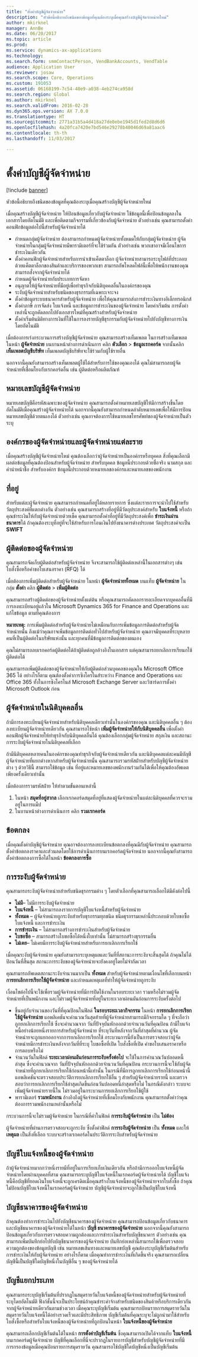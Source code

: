 ```yaml
---
title: "ตั้งค่าบัญชีผู้จัดจำหน่าย"
description: "หัวข้อนี้อธิบายถึงชนิดของข้อมูลที่คุณต้องระบุเมื่อคุณสร้างบัญชีผู้จัดจำหน่ายใหม่"
author: mkirknel
manager: AnnBe
ms.date: 06/20/2017
ms.topic: article
ms.prod: 
ms.service: dynamics-ax-applications
ms.technology: 
ms.search.form: smmContactPerson, VendBankAccounts, VendTable
audience: Application User
ms.reviewer: josaw
ms.search.scope: Core, Operations
ms.custom: 191053
ms.assetid: 06168199-7c54-40e9-a038-4eb274ca958d
ms.search.region: Global
ms.author: mkirknel
ms.search.validFrom: 2016-02-28
ms.dyn365.ops.version: AX 7.0.0
ms.translationtype: HT
ms.sourcegitcommit: 2771a31b5a4d418a27de0ebe1945d1fed2d8d6d6
ms.openlocfilehash: 4a20fca7420e7bd546e29278b40046d69a81aac6
ms.contentlocale: th-th
ms.lasthandoff: 11/03/2017

---
```


# <a name="set-up-vendor-accounts"></a>ตั้งค่าบัญชีผู้จัดจำหน่าย

[!include [banner](../includes/banner.md)]

หัวข้อนี้อธิบายถึงชนิดของข้อมูลที่คุณต้องระบุเมื่อคุณสร้างบัญชีผู้จัดจำหน่ายใหม่

เมื่อคุณสร้างบัญชีผู้จัดจำหน่าย ให้ป้อนข้อมูลเกี่ยวกับผู้จัดจำหน่าย ใช้ข้อมูลนี้เพื่อป้อนข้อมูลลงในเอกสารโดยอัตโนมัติ และเพื่อติดตามกิจกรรมที่เกี่ยวข้องกับผู้จัดจำหน่าย ตัวอย่างเช่น คุณสามารถตั้งค่าคอนฟิกข้อมูลต่อไปนี้สำหรับผู้จัดจำหน่ายได้

-   กำหนดกลุ่มผู้จัดจำหน่าย ต้องสามารถกำหนดผู้จัดจำหน่ายทั้งหมดให้กับกลุ่มผู้จัดจำหน่าย ผู้จัดจำหน่ายในกลุ่มผู้จัดจำหน่ายมีพารามิเตอร์ที่จะใช้ร่วมกัน ตัวอย่างเช่น พวกเขาอาจมีเงื่อนไขการชำระเงินเดียวกัน
-   ตั้งค่าคอนฟิกผู้จัดจำหน่ายสำหรับการนำเข้าแค็ตตาล็อก ผู้จัดจำหน่ายสามารถระบุไฟล์ที่ประกอบด้วยแค็ตตาล็อกของสินค้าและบริการของพวกเขา สามารถอัพโหลดไฟล์นี้เพื่อให้พนักงานของคุณสามารถสั่งจากผู้จัดจำหน่ายได้
-   กำหนดผู้จัดจำหน่ายกับประเภทการจัดหา
-   อนุญาตให้ผู้จัดจำหน่ายที่มีอยู่เพื่อทำธุรกิจกับนิติบุคคลอื่นในองค์กรของคุณ
-   ระงับผู้จัดจำหน่ายสำหรับชนิดของธุรกรรมที่เฉพาะเจาะจง
-   ตั้งค่าข้อมูลระบบธนาคารสำหรับผู้จัดจำหน่าย เพื่อให้คุณสามารถส่งการชำระเงินทางอิเล็กทรอนิกส์
-   ตั้งค่าภาษี การจัดส่ง ใบแจ้งหนี้ และข้อมูลการชำระเงินของผู้จัดจำหน่าย โดยค่าเริ่มต้น การตั้งค่าเหล่านี้จะถูกคัดลอกไปยังเอกสารใหม่ที่คุณสร้างสำหรับผู้จัดจำหน่าย
-   ตั้งค่าเริ่มต้นมิติทางการเงินที่ใช้ในการลงรายบัญชีธุรกรรมกับผู้จัดจำหน่ายไปยังบัญชีทางการเงินโดยอัตโนมัติ

เมื่อต้องการเร่งกระบวนการสร้างบัญชีผู้จัดจำหน่าย คุณสามารถสร้างเท็มเพลต ในการสร้างเท็มเพลต ในหน้า **ผู้จัดจำหน่าย** บนบานหน้าต่างการดำเนินการ คลิก **ตัวเลือก** &gt; **ข้อมูลเรกคอร์ด** จากนั้นคลิก **เท็มเพลตบัญชีบริษัท** เท็มเพลตบัญชีบริษัทจะใช้ร่วมกับผู้ใช้รายอื่น  

นอกจากนี้คุณยังสามารถสร้างเท็มเพลตผู้ใช้ได้สำหรับการใช้ของคุณเองได้ คุณไม่สามารถลบผู้จัดจำหน่ายที่เชื่อมโยงกับเรกคอร์ดอื่น เช่น ผู้ติดต่อหรือผลิตภัณฑ์

## <a name="vendor-account-numbers"></a>หมายเลขบัญชีผู้จัดจำหน่าย
หมายเลขบัญชีคือรหัสเฉพาะของผู้จัดจำหน่าย คุณสามารถตั้งค่าหมายเลขบัญชีให้มีการสร้างขึ้นโดยอัตโนมัติเมื่อคุณสร้างผู้จัดจำหน่ายได้ นอกจากนี้คุณยังสามารถกำหนดลำดับหมายเลขเพื่อให้มีการป้อนหมายเลขบัญชีด้วยตนเองได้ ตัวอย่างเช่น คุณอาจต้องการใช้หมายเลขโทรศัพท์ของผู้จัดจำหน่ายเป็นตัวระบุ

## <a name="vendor-organizations-and-individual-vendors"></a>องค์กรของผู้จัดจำหน่ายและผู้จัดจำหน่ายแต่ละราย
เมื่อคุณสร้างบัญชีผู้จัดจำหน่ายใหม่ คุณต้องเลือกว่าผู้จัดจำหน่ายเป็นองค์กรหรือบุคคล สิ่งที่คุณเลือกมีผลต่อข้อมูลที่คุณต้องป้อนสำหรับผู้จัดจำหน่าย สำหรับบุคคล ข้อมูลนี้ประกอบด้วยชื่อจริง นามสกุล และคำนำหน้าชื่อ สำหรับองค์กร ข้อมูลนี้ประกอบด้วยหมายเลของค์กรและหมายเลขของพนักงาน

## <a name="addresses"></a>ที่อยู่
สำหรับแต่ละผู้จัดจำหน่าย คุณสามารถกำหนดที่อยู่ได้หลายรายการ ซึ่งแต่ละรายการจะนำไปใช้สำหรับวัตถุประสงค์ที่แตกต่างกัน ตัวอย่างเช่น คุณสามารถสร้างที่อยู่ที่มีวัตถุประสงค์สำหรับ **ใบแจ้งหนี้** หรือถ้าคุณชำระเงินให้กับผู้จัดจำหน่ายด้วยเช็ค คุณสามารถตั้งค่าที่อยู่ที่มีวัตถุประสงค์เพื่อ **ชำระเงินผ่านธนาคาร**ได้ ถ้าคุณต้องระบุที่อยู่ที่จะใช้สำหรับการโอนเงินไปยังธนาคารต่างประเทศ วัตถุประสงค์จะเป็น **SWIFT**

## <a name="vendor-contacts"></a>ผู้ติดต่อของผู้จัดจำหน่าย
คุณสามารถจัดเก็บผู้ติดต่อสำหรับผู้จัดจำหน่าย จึงจะสามารถใช้ผู้ติดต่อเหล่านี้ในเอกสารต่างๆ เช่น ใบสั่งซื้อหรือคำขอใบเสนอราคา (RFQ) ได้  

เมื่อต้องการเพิ่มผู้ติดต่อสำหรับผู้จัดจำหน่าย ในหน้า **ผู้จัดจำหน่ายทั้งหมด** บนแท็บ **ผู้จัดจำหน่าย** ในกลุ่ม **ตั้งค่า** คลิก **ผู้ติดต่อ** &gt; **เพิ่มผู้ติดต่อ**  

คุณสามารถสร้างผู้ติดต่อของผู้จัดจำหน่ายตั้งแต่ต้น หรือคุณสามารถคัดลอกรายละเอียดจากบุคคลอื่นที่มีการลงทะเบียนอยู่แล้วใน Microsoft Dynamics 365 for Finance and Operations และแก้ไขข้อมูล ตามที่คุณต้องการ  

**หมายเหตุ:** การเพิ่มผู้ติดต่อสำหรับผู้จัดจำหน่ายไม่เหมือนกับการเพิ่มข้อมูลการติดต่อสำหรับผู้จัดจำหน่ายนั้น ถึงแม้ว่าคุณอาจเพิ่มข้อมูลการติดต่อทั่วไปสำหรับผู้จัดจำหน่าย คุณอาจมีบุคคลที่ระบุหลายคนที่เป็นผู้ติดต่อในบริษัทแห่งนั้น และทุกคนที่มีข้อมูลการติดต่อของตนเอง  

คุณไม่สามารถลบเรกคอร์ดผู้ติดต่อได้ถ้าผู้ติดต่อถูกอ้างอิงในเอกสาร แต่คุณสามารถยกเลิกการเรียนกใช้ผู้ติดต่อได้  

คุณสามารถเพิ่มผู้ติดต่อของผู้จัดจำหน่ายให้กับผู้ติดต่อส่วนบุคคลของคุณใน Microsoft Office 365 ได้ อย่างไรก็ตาม คุณต้องตั้งค่าการซิงโครไนส์ระหว่าง Finance and Operations และ Office 365 ทั้งในการซิงโครไนส์ Microsoft Exchange Server และวิซาร์ดการตั้งค่า Microsoft Outlook ก่อน

## <a name="vendors-in-different-legal-entities"></a>ผู้จัดจำหน่ายในนิติบุคคลอื่น
ถ้ามีการลงทะเบียนผู้จัดจำหน่ายสำหรับนิติบุคคลเดียวเท่านั้นในองค์กรของคุณ และนิติบุคคลอื่น ๆ ต้องลงทะเบียนผู้จัดจำหน่ายเดียวกัน คุณสามารถใช้หน้า **เพิ่มผู้จัดจำหน่ายให้กับนิติบุคคลอื่น** เพื่อตั้งค่าคอนฟิกผู้จัดจำหน่ายให้ทำธุรกิจกับนิติบุคคลอื่นได้ คุณต้องเลือกกลุ่มผู้จัดจำหน่าย สกุลเงิน และสถานะการระงับผู้จัดจำหน่ายในนิติบุคคลที่เลือก  

ถ้ามีนิติบุคคลหลายคนในองค์กรของคุณทำธุรกิจกับผู้จัดจำหน่ายเดียวกัน และนิติบุคคลแต่ละคนมีบัญชีผู้จัดจำหน่ายที่แยกต่างหากสำหรับผู้จัดจำหน่ายนั้น คุณสามารถรวมรหัสฝ่ายสำหรับบัญชีผู้จัดจำหน่ายต่าง ๆ ด้วยวิธีนี้ สามารถใช้ข้อมูล เช่น ที่อยู่และหมายเลขของพนักงานร่วมกันได้เพื่อให้คุณต้องอัพเดตเพียงครั้งเดียวเท่านั้น  

เมื่อต้องการรวมรหัสฝ่าย ให้ทำตามขั้นตอนเหล่านี้

1.  ในหน้า **สมุดที่อยู่สากล** เลือกเรกคอร์ดสมุดที่อยู่ที่แสดงผู้จัดจำหน่ายในแต่ละนิติบุคคลที่ควรจะรวมอยู่ในการแม็ป
2.  ในบานหน้าต่างการดำเนินการ คลิก **รวมเรกคอร์ด**

## <a name="agreements"></a>ข้อตกลง
เมื่อคุณตั้งค่าบัญชีผู้จัดจำหน่าย คุณอาจต้องการลงทะเบียนข้อตกลงที่คุณมีกับผู้จัดจำหน่าย คุณสามารถตั้งค่าข้อตกลงราคาและส่วนลดโดยใช้การดำเนินการบนเรกคอร์ดผู้จัดจำหน่าย นอกจากนี้คุณยังสามารถตั้งค่าข้อตกลงการซื้อได้ในหน้า **ข้อตกลงการซื้อ**

## <a name="putting-a-vendor-on-hold"></a>การระงับผู้จัดจำหน่าย
คุณสามารถระงับผู้จัดจำหน่ายสำหรับชนิดธุรกรรมต่าง ๆ โดยตัวเลือกที่คุณสามารถเลือกได้มีดังต่อไปนี้

-   **ไม่มี**– ไม่มีการระงับผู้จัดจำหน่าย
-   **ใบแจ้งหนี้** – ไม่สามารถลงรายการบัญชีใบแจ้งหนี้สำหรับผู้จัดจำหน่าย
-   **ทั้งหมด** – ผู้จัดจำหน่ายถูกระงับสำหรับธุรกรรมทุกชนิด ชนิดธุรกรรมเหล่านี้ประกอบด้วยใบขอซื้อ ใบแจ้งหนี้ และการชำระเงิน
-   **การชำระเงิน** – ไม่สามารถสร้างการชำระเงินสำหรับผู้จัดจำหน่าย
-   **ใบขอซื้อ** – สามารถสร้างใบขอซื้อได้หนึ่งใบเท่านั้น ไม่สามารถสร้างธุรกรรมอื่น
-   **ไม่เคย**– ไม่เคยมีการระงับผู้จัดจำหน่ายสำหรับการยกเลิกการเรียกใช้

เมื่อคุณระงับผู้จัดจำหน่าย คุณยังสามารถระบุเหตุผลและวันที่ที่สถานะการระงับจะสิ้นสุดได้ ถ้าคุณไม่ได้ป้อนวันที่สิ้นสุด สถานะการระงับของผู้จัดจำหน่ายจะยังคงอยู่โดยไม่จำกัดเวลา

คุณสามารถอัพเดตสถานะระงับจำนวนมากเป็น **ทั้งหมด** สำหรับผู้จัดจำหน่ายตามเงื่อนไขที่เลือกบนหน้า **การยกเลิกการเรียกใช้ผู้จัดจำหน่าย** และกำหนดเหตุผลที่ทำให้ผู้จัดจำหน่ายถูกระงับ

เงื่อนไขต่อไปนี้จะใช้เพื่อรวมผู้จัดจำหน่ายที่มีการปิดใช้งานในรอบระยะเวลา รวมหรือไม่รวมผู้จัดจำหน่ายที่เป็นพนักงาน และไม่รวมผู้จัดจำหน่ายที่อยู่ในระยะเวลาผ่อนผันก่อนการระงับครั้งต่อไป

- ขึ้นอยู่กับจำนวนของวันที่ที่คุณป้อนในฟิลด์ **ในรอบระยะเวลากิจกรรม** ในหน้า **การยกเลิกการเรียกใช้ผู้จัดจำหน่าย** แอพลิเคชันจะคำนวณวันสุดท้ายที่ผู้จัดจำหน่ายสามารถมีกิจกรรมใด ๆ ที่จะถือว่าถูกยกเลิกการเรียกใช้ ซึ่งจะคำนวณจาก วันที่ปัจจุบันหักออกด้วยจำนวนวันที่คุณป้อน ถ้ามีใบแจ้งหนี้อย่างน้อยหนึ่งรายการสำหรับผู้จัดจำหน่าย ที่ระบุวันที่หลังจากวันที่ล่าสุดที่คำนวณ ผู้จัดจำหน่ายจะถูกแยกออกจากการยกเลิกการเรียกใช้ กระบวนการนี้ยังเป็นการตรวจสอบว่าผู้จัดจำหน่ายมีการชำระเงินหลังจากวันที่ที่ระบุ ใบขอซื้อที่เปิด ใบสั่งซื้อที่เปิด คำขอใบเสนอราคาหรือการตอบหรือไม่
- จำนวนวันในฟิลด์ **ระยะเวลาผ่อนผันก่อนการระงับครั้งต่อไป** จะใช้ในการคำนวณวันปลอดหนี้ล่าสุด ซึ่งจะคำนวณจาก วันที่ปัจจุบันหักออกด้วยจำนวนวันที่คุณป้อน กระบวนการนี้จะใช้กับผู้จัดจำหน่ายที่ถูกยกเลิกการเรียกใช้ก่อนหน้านี้เท่านั้น ในกรณีที่มีการถูกยกเลิกการเรียกใช้ก่อนหน้านี้ แอพลิเคชันจะตรวจสอบประวัติการยกเลิกการเรียกใช้อื่น ๆ สำหรับผู้จัดจำหน่ายรายนี้ และตรวจสอบว่าการยกเลิกการเรียกใช้ล่าสุดเกิดขึ้นก่อนวันปลอดหนี้ล่าสุดหรือไม่ ในกรณีดังกล่าว ระบบจะเพิ่มผู้จัดจำหน่ายรายนี้ใน ไม่รวมอยู่ในกระบวนการยกเลิกการเรียกใช้ผู้ใช้
- พารามิเตอร์ **รวมพนักงาน** อ้างอิงถึงผู้จัดจำหน่ายที่เชื่อมโยงกับพนักงาน คุณสามารถตั้งค่าว่าคุณต้องการรวมพนักงานเหล่านั้นหรือไม่

กระบวนการนี้จะไม่รวมผู้จัดจำหน่าย ในกรณีที่ค่าในฟิลด์ **การระงับผู้จัดจำหน่าย** เป็น **ไม่ต้อง**

ผู้จัดจำหน่ายที่ผ่านการตรวจสอบจะถูกระงับ ซึ่งตั้งค่าฟิลด์ **การระงับผู้จัดจำหน่าย** เป็น **ทั้งหมด** และให้ **เหตุผล** เป็นสิ่งที่เลือก ระบบจะสร้างเรกคอร์ดในประวัติการระงับสำหรับผู้จัดจำหน่าย

## <a name="vendor-invoice-account"></a>บัญชีใบแจ้งหนี้ของผู้จัดจำหน่าย
ถ้าผู้จัดจำหน่ายมากกว่าหนึ่งรายมีที่อยู่ในการเรียกเก็บเงินเดียวกัน หรือถ้ามีการออกใบแจ้งหนี้ผู้จัดจำหน่ายโดยผ่านบุคคลที่สาม คุณสามารถระบุบัญชีใบแจ้งหนี้ในเรกคอร์ดผู้จัดจำหน่ายได้ บัญชีใบแจ้งหนี้คือบัญชีที่ยอดเงินใบแจ้งหนี้จะถูกเครดิตเมื่อคุณสร้างใบแจ้งหนี้ของผู้จัดจำหน่ายจากใบสั่งซื้อ ถ้าคุณไม่ป้อนบัญชีใบแจ้งหนี้ในเรกคอร์ดผู้จัดจำหน่าย บัญชีผู้จัดจำหน่ายจะถูกใช้เป็นบัญชีใบแจ้งหนี้

## <a name="vendor-bank-accounts"></a>บัญชีธนาคารของผู้จัดจำหน่าย
ถ้าคุณต้องทำการชำระเงินไปยังบัญชีธนาคารของผู้จัดจำหน่าย คุณสามารถป้อนข้อมูลเกี่ยวกับธนาคารและบัญชีธนาคารของผู้จัดจำหน่ายได้ในหน้า **บัญชี ธนาคารของผู้จัดจำหน่าย** นอกจากนี้คุณยังสามารถป้อนข้อมูลเกี่ยวกับการตรวจสอบความถูกต้องและการชำระเงินสำหรับบัญชีธนาคาร ตัวอย่างเช่น คุณสามารถเพิ่มบันทึกย่อไปยังบัญชีธนาคารของผู้จัดจำหน่าย บันทึกย่อเหล่านี้สามารถใช้เพื่อตรวจสอบความถูกต้องของข้อมูลบัญชี เช่น หมายเลขเส้นทางและหมายเลขบัญชี คุณต้องระบุบัญชีเริ่มต้นสำหรับการชำระเงินให้กับผู้จัดจำหน่าย อย่างไรก็ตาม เมื่อคุณทำการชำระเงินที่เกิดขึ้นจริง คุณสามารถเปลี่ยนบัญชีนี้เป็นบัญชีใดบัญชีหนึ่งในบัญชีอื่น ๆ ของผู้จัดจำหน่ายได้

## <a name="ledger-accounts"></a>บัญชีแยกประเภท
คุณสามารถระบุบัญชีเริ่มต้นที่ปรากฏในสมุดรายวันใบแจ้งหนี้ของผู้จัดจำหน่ายสำหรับผู้จัดจำหน่ายที่ระบุโดยอัตโนมัติ ฟังก์ชั้นนี้จะเป็นประโยชน์ถ้าคุณชำระค่าจ้างสำหรับชนิดของสินค้าหรือบริการเดียวกันจากผู้จัดจำหน่ายเดียวกันตามช่วงเวลา เมื่อคุณระบุบัญชีเริ่มต้น คุณสามารถป้อนรายการสมุดรายวันในสมุดรายวันใบแจ้งหนี้ได้อย่างรวดเร็วและมีประสิทธิภาพ บัญชีเริ่มต้นที่คุณระบุจะไม่ถูกนำมาใช้สำหรับใบสั่งซื้อหรือสำหรับใบแจ้งหนี้ของผู้จัดจำหน่ายที่ถูกป้อนในหน้า **ใบแจ้งหนี้ของผู้จัดจำหน่าย**  

คุณสามารถเลือกบัญชีเริ่มต้นได้ในหน้า **การตั้งค่าบัญชีเริ่มต้น** ซึ่งคุณสามารถเปิดได้จากแท็บ **ใบแจ้งหนี้** บนเรกคอร์ดผู้จัดจำหน่าย บัญชีที่คุณเลือกที่นี่จะปรากฏในรายการบัญชีสำหรับบัญชีผู้จัดจำหน่ายที่มีการกรองข้อมูลเมื่อคุณป้อนรายการสมุดรายวัน คุณสามารถใช้บัญชีใดบัญชีหนึ่งเป็นบัญชีเริ่มต้น




